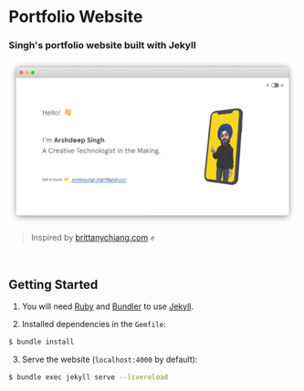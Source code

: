 # Portfolio Website 

<h3> Singh's portfolio website built with Jekyll </h3>

<img src="./banner.png">

> Inspired by [brittanychiang.com](https://brittanychiang.com) ✊

<br>

## Getting Started

1. You will need [Ruby](https://www.ruby-lang.org/en/) and [Bundler](https://bundler.io/) to use [Jekyll](https://jekyllrb.com/).

2. Installed dependencies in the `Gemfile`:

```sh
$ bundle install 
```

3. Serve the website (`localhost:4000` by default):

```sh
$ bundle exec jekyll serve --livereload
```


